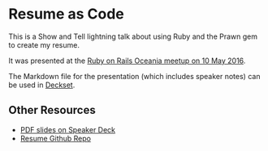 # Resume as Code

This is a Show and Tell lightning talk about using Ruby and the Prawn
gem to create my resume.

It was presented at the
[Ruby on Rails Oceania meetup on 10 May 2016](https://www.meetup.com/Ruby-On-Rails-Oceania-Sydney/events/228886775/).

The Markdown file for the presentation (which includes speaker notes) can
be used in [Deckset](https://www.decksetapp.com/).

## Other Resources

- [PDF slides on Speaker Deck](https://speakerdeck.com/paulfioravanti/resume-as-code)
- [Resume Github Repo](https://github.com/paulfioravanti/resume)
